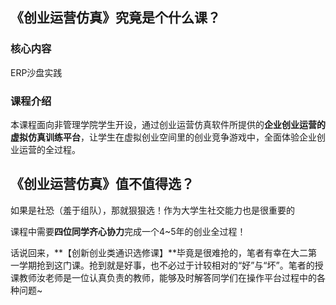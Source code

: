 ## 《创业运营仿真》究竟是个什么课？

### 核心内容

ERP沙盘实践

### 课程介绍

本课程面向非管理学院学生开设，通过创业运营仿真软件所提供的**企业创业运营的虚拟仿真训练平台**，让学生在虚拟创业空间里的创业竞争游戏中，全面体验企业创业运营的全过程。

## 《创业运营仿真》值不值得选？

如果是社恐（羞于组队），那就狠狠选！作为大学生社交能力也是很重要的

课程中需要**四位同学齐心协力**完成一个4~5年的创业全过程！

话说回来，**【创新创业类通识选修课】**毕竟是很难抢的，笔者有幸在大二第一学期抢到这门课。抢到就是好事，也不必过于计较相对的“好”与“坏”。笔者的授课教师汝老师是一位认真负责的教师，能够及时解答同学们在操作平台过程中的各种问题~